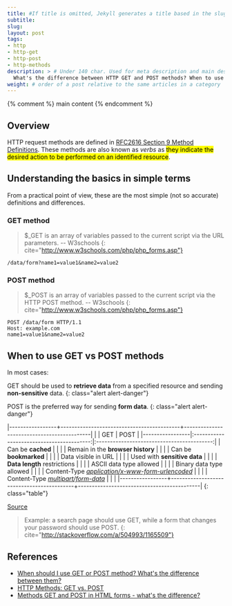 ```yaml
---
title: #If title is omitted, Jekyll generates a title based in the slug/filename
subtitle:
slug: 
layout: post
tags:
- http
- http-get
- http-post
- http-methods
description: > # Under 140 char. Used for meta description and main description
  What's the difference between HTTP GET and POST methods? When to use methods GET and POST in HTML forms.
weight: # order of a post relative to the same articles in a category
---
```


{% comment %} main content {% endcomment %}
## Overview

HTTP request methods are defined in [RFC2616 Section 9 Method Definitions](http://www.ietf.org/rfc/rfc2616.txt). 
These methods are also known as _verbs_ as <mark>they indicate the desired action to be performed on an identified resource</mark>.

## Understanding the basics in simple terms

From a practical point of view, these are the most simple (not so accurate) definitions and differences.

### GET method


> $_GET is an array of variables passed to the current script via the URL parameters.
> -- W3schools
{: cite="http://www.w3schools.com/php/php_forms.asp"}

~~~ 
/data/form?name1=value1&name2=value2 
~~~

### POST method

> $_POST is an array of variables passed to the current script via the HTTP POST method.
> -- W3schools
{: cite="http://www.w3schools.com/php/php_forms.asp"}

~~~ http
POST /data/form HTTP/1.1
Host: example.com
name1=value1&name2=value2
~~~

## When to use GET vs POST methods

In most cases:

GET should be used to __retrieve data__ from a specified resource and
sending __non-sensitive__ data.
{: class="alert alert-danger"}

POST is the preferred way for sending __form data__.
{: class="alert alert-danger"}


|-----------------+-------------------------------------------+--------------------------------------------|
|                 |                    GET                    |                   POST                     |
|-----------------|:-----------------------------------------:|:------------------------------------------:|
| Can be __cached__ | <i class="fa fa-check" aria-hidden="true"></i> | <i class="fa fa-times" aria-hidden="true"></i> |
| Remain in the __browser history__ | <i class="fa fa-check" aria-hidden="true"></i> | <i class="fa fa-times" aria-hidden="true"></i> |
| Can be __bookmarked__ | <i class="fa fa-check" aria-hidden="true"></i> | <i class="fa fa-times" aria-hidden="true"></i> |
| Data visible in URL |  <i class="fa fa-times" aria-hidden="true"></i> | <i class="fa fa-check" aria-hidden="true"></i> |
| Used with __sensitive data__ | <i class="fa fa-times" aria-hidden="true"></i> | <i class="fa fa-check" aria-hidden="true"></i> |
| __Data length__ restrictions | <i class="fa fa-check" aria-hidden="true"></i> | <i class="fa fa-times" aria-hidden="true"></i> |
| ASCII data type allowed |  <i class="fa fa-check" aria-hidden="true"></i> | <i class="fa fa-check" aria-hidden="true"></i> |
| Binary data type allowed | <i class="fa fa-times" aria-hidden="true"></i> | <i class="fa fa-check" aria-hidden="true"></i> | 
| Content-Type _[application/x-www-form-urlencoded](https://www.w3.org/TR/html401/interact/forms.html#h-17.13.4)_ | <i class="fa fa-check" aria-hidden="true"></i> | <i class="fa fa-check" aria-hidden="true"></i> |
| Content-Type _[multipart/form-data](https://www.ietf.org/rfc/rfc2388.txt)_ | <i class="fa fa-times" aria-hidden="true"></i> | <i class="fa fa-check" aria-hidden="true"></i> |
|-----------------+-------------------------------------------+--------------------------------------------|
{: class="table"}


[Source](http://www.w3schools.com/tags/ref_httpmethods.asp)

> Example: a search page should use GET, while a form that changes your password should use POST.
{: cite="http://stackoverflow.com/a/504993/1165509"}

## References

- [When should I use GET or POST method? What's the difference between them?](http://stackoverflow.com/q/504947/1165509)
- [HTTP Methods: GET vs. POST](http://www.w3schools.com/tags/ref_httpmethods.asp)
- [Methods GET and POST in HTML forms - what's the difference?](https://www.cs.tut.fi/~jkorpela/forms/methods.html)
